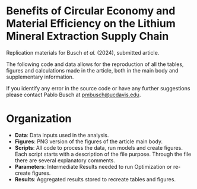 # Benefits of Circular Economy and Material Efficiency on the Lithium Mineral Extraction Supply Chain

Replication materials for Busch *et al.* (2024), submitted article.

The following code and data allows for the reproduction of all the tables, figures and calculations made in the article, both in the main body and supplementary information.

If you identify any error in the source code or have any further suggestions please contact Pablo Busch at pmbusch@ucdavis.edu.


# Organization

* **Data**: Data inputs used in the analysis. 
* **Figures**: PNG version of the figures of the article main body. 
* **Scripts**: All code to process the data, run models and create figures. Each script starts with a description of the file purpose. Through the file there are several explanatory  comments.  
* **Parameters**: Intermediate Results needed to run Optimization or re-create figures.
* **Results**: Aggregated results stored to recreate tables and figures.
